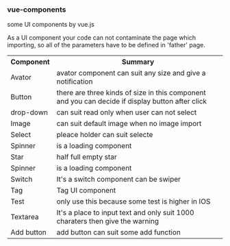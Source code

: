 ### vue-components
some UI components by vue.js 

As a UI component your code can not contaminate the page which importing, so all of the parameters have to be defined in 'father' page.

<div>
    <table border="0">
	  <tr>
	    <th> Component </th>
	    <th> Summary </th>
	  </tr>
	  <tr>
	    <td> Avator </td>
	    <td>avator component can suit any size and give a notification </td>
	  </tr>
	  <tr>
	    <td> Button </td>
	    <td>there are three kinds of size in this component and you can decide if display button after click </td>
	  </tr>
	  <tr>
	    <td> drop-down </td>
	    <td>can suit read only when user can not select </td>
	  </tr>
	  <tr>
	    <td> Image </td>
	    <td>can suit default image when no image import </td>
	  </tr>
	  <tr>
	    <td> Select </td>
	    <td>pleace holder can suit selecte </td>
	  </tr>
	  <tr>
	    <td> Spinner </td>
	    <td>is a loading component  </td>
	  </tr>
	  <tr>
	    <td> Star </td>
	    <td>  half full empty star  </td>
	  </tr>
	  <tr>
	    <td> Spinner </td>
	    <td>is a loading component  </td>
	  </tr>
	  <tr>
	    <td> Switch </td>
	    <td> It's a switch component can be swiper  </td>
	  </tr>
	  <tr>
	    <td> Tag </td>
	    <td> Tag UI component </td>
	  </tr>
	  <tr>
	    <td> Test </td>
	    <td> only use this because some test is higher in IOS  </td>
	  </tr>
	  <tr>
	    <td> Textarea </td>
	    <td> It's a place to input text and only suit 1000 charaters then give the warning </td>
	  </tr>
	  <tr>
	    <td> Add button </td>
	    <td> add button can suit some add function  </td>
	  </tr>
    </table>
</div>
